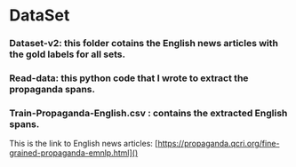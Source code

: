 # DataSet

### Dataset-v2: this folder cotains the English news articles with the gold labels for all sets.

### Read-data: this python code that I wrote to extract the propaganda spans.

### Train-Propaganda-English.csv : contains the extracted English spans.

This is the link to English news articles: [https://propaganda.qcri.org/fine-grained-propaganda-emnlp.html]()

